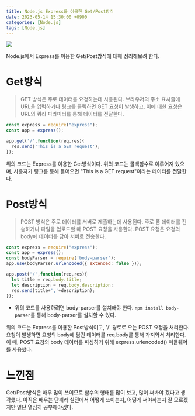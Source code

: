 ```yaml
---
title: Node.js Express를 이용한 Get/Post방식
date: 2023-05-14 15:30:00 +0900
categories: [Node.js]
tags: [Node.js]
---
```



![](https://velog.velcdn.com/images/acadias12/post/45091cda-b37e-41f4-a3c0-c929fe5c5a99/image.png)

Node.js에서 Express를 이용한 Get/Post방식에 대해 정리해보려 한다.

# Get방식
> GET 방식은 주로 데이터를 요청하는데 사용된다. 브라우저의 주소 표시줄에 URL을 입력하거나 링크를 클릭하면 GET 요청이 발생하고, 이에 대한 요청은 URL의 쿼리 파라미터를 통해 데이터를 전달한다.



```javascript
const express = require("express");
const app = express();

app.get('/',function(req,res){
  res.send('This is a GET request');
}); 
```

위의 코드는 Express를 이용한 Get방식이다. 위의 코드는 콜백함수로 이루어져 있으며, 사용자가 링크를 통해 들어오면 "This is a GET request"이라는 데이터를 전달한다.



# Post방식
>POST 방식은 주로 데이터를 서버로 제출하는데 사용된다. 주로 폼 데이터를 전송하거나 파일을 업로드할 때 POST 요청을 사용한다. POST 요청은 요청의 body에 데이터를 담아 서버로 전송한다.



```javascript
const express = require("express");
const app = express();
const bodyParser = require('body-parser');
app.use(bodyParser.urlencoded({ extended: false }));

app.post('/',function(req,res){
  let title = req.body.title;
  let description = req.body.description;
  res.send(title+','+description);
});
```

* 위의 코드를 사용하려면 body-parser를 설치해야 한다. ```npm install body-parser```를 통해 body-parser를 설치할 수 있다.

위의 코드는 Express를 이용한 Post방식이고, '/' 경로로 오는 POST 요청을 처리한다. 요청이 발생하면 요청의 body에 담긴 데이터를 req.body를 통해 가져와서 처리한다. 이 때, POST 요청의 body 데이터를 파싱하기 위해 express.urlencoded() 미들웨어를 사용했다.

# 느낀점
Get/Post방식은 매우 많이 쓰이므로 함수의 형태를 많이 보고, 많이 써봐야 겠다고 생각했다. 아직은 배우는 단계라 실전에서 어떻게 쓰이는지, 어떻게 써야하는지 잘 모르겠지만 일단 열심히 공부해야겠다.
